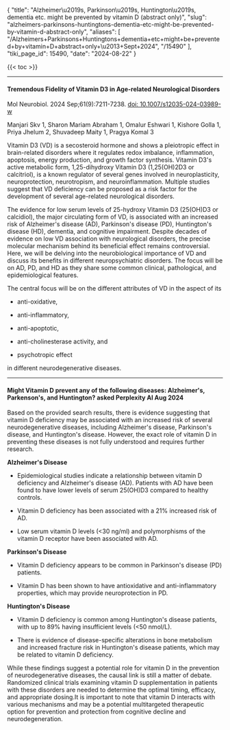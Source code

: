 {
  "title": "Alzheimer\u2019s, Parkinson\u2019s, Huntington\u2019s, dementia etc. might be prevented by vitamin D (abstract only)",
  "slug": "alzheimers-parkinsons-huntingtons-dementia-etc-might-be-prevented-by-vitamin-d-abstract-only",
  "aliases": [
    "/Alzheimers+Parkinsons+Huntingtons+dementia+etc+might+be+prevented+by+vitamin+D+abstract+only+\u2013+Sept+2024",
    "/15490"
  ],
  "tiki_page_id": 15490,
  "date": "2024-08-22"
}

{{< toc >}}

---

#### Tremendous Fidelity of Vitamin D3 in Age-related Neurological Disorders

Mol Neurobiol. 2024 Sep;61(9):7211-7238. [doi: 10.1007/s12035-024-03989-w](https://doi.org/10.1007/s12035-024-03989-w)

Manjari Skv 1, Sharon Mariam Abraham 1, Omalur Eshwari 1, Kishore Golla 1, Priya Jhelum 2, Shuvadeep Maity 1, Pragya Komal 3

Vitamin D3 (VD) is a secosteroid hormone and shows a pleiotropic effect in brain-related disorders where it regulates redox imbalance, inflammation, apoptosis, energy production, and growth factor synthesis. Vitamin D3's active metabolic form, 1,25-dihydroxy Vitamin D3 (1,25(OH)2D3 or calcitriol), is a known regulator of several genes involved in neuroplasticity, neuroprotection, neurotropism, and neuroinflammation. Multiple studies suggest that VD deficiency can be proposed as a risk factor for the development of several age-related neurological disorders. 

The evidence for low serum levels of 25-hydroxy Vitamin D3 (25(OH)D3 or calcidiol), the major circulating form of VD, is associated with an increased risk of Alzheimer's disease (AD), Parkinson's disease (PD), Huntington's disease (HD), dementia, and cognitive impairment. Despite decades of evidence on low VD association with neurological disorders, the precise molecular mechanism behind its beneficial effect remains controversial. Here, we will be delving into the neurobiological importance of VD and discuss its benefits in different neuropsychiatric disorders. The focus will be on AD, PD, and HD as they share some common clinical, pathological, and epidemiological features. 

The central focus will be on the different attributes of VD in the aspect of its 

* anti-oxidative, 

* anti-inflammatory, 

* anti-apoptotic, 

* anti-cholinesterase activity, and 

* psychotropic effect 

in different neurodegenerative diseases.

---

#### Might Vitamin D prevent any of the following diseases: Alzheimer's, Parkenson's, and Huntington?  asked Perplexity AI Aug 2024

Based on the provided search results, there is evidence suggesting that vitamin D deficiency may be associated with an increased risk of several neurodegenerative diseases, including Alzheimer's disease, Parkinson's disease, and Huntington's disease. However, the exact role of vitamin D in preventing these diseases is not fully understood and requires further research.

 **Alzheimer's Disease** 

* Epidemiological studies indicate a relationship between vitamin D deficiency and Alzheimer's disease (AD). Patients with AD have been found to have lower levels of serum 25(OH)D3 compared to healthy controls.

* Vitamin D deficiency has been associated with a 21% increased risk of AD.

* Low serum vitamin D levels (<30 ng/ml) and polymorphisms of the vitamin D receptor have been associated with AD.

 **Parkinson's Disease** 

* Vitamin D deficiency appears to be common in Parkinson's disease (PD) patients.

* Vitamin D has been shown to have antioxidative and anti-inflammatory properties, which may provide neuroprotection in PD.

 **Huntington's Disease** 

* Vitamin D deficiency is common among Huntington's disease patients, with up to 89% having insufficient levels (<50 nmol/L).

* There is evidence of disease-specific alterations in bone metabolism and increased fracture risk in Huntington's disease patients, which may be related to vitamin D deficiency.

While these findings suggest a potential role for vitamin D in the prevention of neurodegenerative diseases, the causal link is still a matter of debate. Randomized clinical trials examining vitamin D supplementation in patients with these disorders are needed to determine the optimal timing, efficacy, and appropriate dosing.It is important to note that vitamin D interacts with various mechanisms and may be a potential multitargeted therapeutic option for prevention and protection from cognitive decline and neurodegeneration. 

